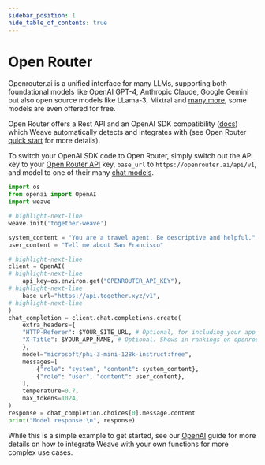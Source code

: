 ```yaml
---
sidebar_position: 1
hide_table_of_contents: true
---
```


# Open Router

Openrouter.ai is a unified interface for many LLMs, supporting both foundational models like OpenAI GPT-4, Anthropic Claude, Google Gemini but also open source models like LLama-3, Mixtral and [many more](https://openrouter.ai/models), some models are even offered for free. 

Open Router offers a Rest API and an OpenAI SDK compatibility ([docs](https://docs.together.ai/docs/openai-api-compatibility)) which Weave automatically detects and integrates with (see Open Router [quick start](https://openrouter.ai/docs/quick-start) for more details).

To switch your OpenAI SDK code to Open Router, simply switch out the API key to your [Open Router API](https://openrouter.ai/docs/api-keys) key, `base_url` to `https://openrouter.ai/api/v1`, and model to one of their many [chat models](https://openrouter.ai/docs/models).

```python
import os
from openai import OpenAI
import weave

# highlight-next-line
weave.init('together-weave')

system_content = "You are a travel agent. Be descriptive and helpful."
user_content = "Tell me about San Francisco"

# highlight-next-line
client = OpenAI(
# highlight-next-line
    api_key=os.environ.get("OPENROUTER_API_KEY"),
# highlight-next-line
    base_url="https://api.together.xyz/v1",
# highlight-next-line
)
chat_completion = client.chat.completions.create(
    extra_headers={
    "HTTP-Referer": $YOUR_SITE_URL, # Optional, for including your app on openrouter.ai rankings.
    "X-Title": $YOUR_APP_NAME, # Optional. Shows in rankings on openrouter.ai.
    },
    model="microsoft/phi-3-mini-128k-instruct:free",
    messages=[
        {"role": "system", "content": system_content},
        {"role": "user", "content": user_content},
    ],
    temperature=0.7,
    max_tokens=1024,
)
response = chat_completion.choices[0].message.content
print("Model response:\n", response)
```

While this is a simple example to get started, see our [OpenAI](/guides/integrations/openai#track-your-own-ops) guide for more details on how to integrate Weave with your own functions for more complex use cases.
